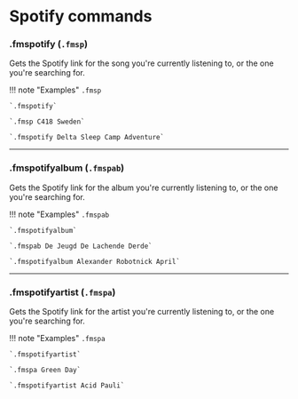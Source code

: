 # Spotify commands

### .fmspotify (`.fmsp`)

Gets the Spotify link for the song you're currently listening to, or the one you're searching for.

!!! note "Examples"
    `.fmsp`

    `.fmspotify`

    `.fmsp C418 Sweden`

    `.fmspotify Delta Sleep Camp Adventure`

---
    
### .fmspotifyalbum (`.fmspab`)

Gets the Spotify link for the album you're currently listening to, or the one you're searching for.

!!! note "Examples"
    `.fmspab`

    `.fmspotifyalbum`

    `.fmspab De Jeugd De Lachende Derde`

    `.fmspotifyalbum Alexander Robotnick April`

---
    
### .fmspotifyartist (`.fmspa`)

Gets the Spotify link for the artist you're currently listening to, or the one you're searching for.

!!! note "Examples"
    `.fmspa`

    `.fmspotifyartist`

    `.fmspa Green Day`

    `.fmspotifyartist Acid Pauli`
